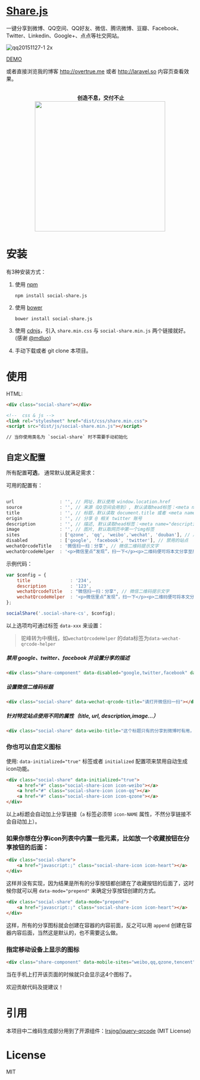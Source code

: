 [Share.js](http://overtrue.me/share.js/)
===

一键分享到微博、QQ空间、QQ好友、微信、腾讯微博、豆瓣、Facebook、Twitter、Linkedin、Google+、点点等社交网站。

![qq20151127-1 2x](https://cloud.githubusercontent.com/assets/1472352/11433126/05f8b0e0-94f4-11e5-9fca-74dc9d1b633f.png)


[DEMO](http://overtrue.github.io/share.js/)

或者直接浏览我的博客 http://overtrue.me 或者 http://laravel.so 内容页查看效果。

<p align="center">
  <br>
  <b>创造不息，交付不止</b>
  <br>
  <a href="https://www.yousails.com">
    <img src="https://yousails.com/banners/brand.png" width=350>
  </a>
</p>

# 安装

有3种安装方式：

1. 使用 [npm](https://npmjs.com)

    ```shell
    npm install social-share.js
    ```
2. 使用 [bower](https://bower.io)

    ```shell
    bower install social-share.js
    ```

3. 使用 [cdnjs](https://cdnjs.com/libraries/social-share.js)，引入 `share.min.css` 与 `social-share.min.js` 两个链接就好。 (感谢 [@mdluo](https://github.com/mdluo))

4. 手动下载或者 git clone 本项目。

# 使用


HTML:

```html
<div class="social-share"></div>

<!--  css & js -->
<link rel="stylesheet" href="dist/css/share.min.css">
<script src="dist/js/social-share.min.js"></script>

// 当你使用类名为 `social-share` 时不需要手动初始化
```

## 自定义配置

所有配置**可选**， 通常默认就满足需求：

可用的配置有：

```js

url                 : '', // 网址，默认使用 window.location.href
source              : '', // 来源（QQ空间会用到）, 默认读取head标签：<meta name="site" content="http://overtrue" />
title               : '', // 标题，默认读取 document.title 或者 <meta name="title" content="share.js" />
origin              : '', // 分享 @ 相关 twitter 账号
description         : '', // 描述, 默认读取head标签：<meta name="description" content="PHP弱类型的实现原理分析" />
image               : '', // 图片, 默认取网页中第一个img标签
sites               : ['qzone', 'qq', 'weibo','wechat', 'douban'], // 启用的站点
disabled            : ['google', 'facebook', 'twitter'], // 禁用的站点
wechatQrcodeTitle   : '微信扫一扫：分享', // 微信二维码提示文字
wechatQrcodeHelper  : '<p>微信里点“发现”，扫一下</p><p>二维码便可将本文分享至朋友圈。</p>'
```

示例代码：

```js
var $config = {
    title               : '234',
    description         : '123',
    wechatQrcodeTitle   : "微信扫一扫：分享", // 微信二维码提示文字
    wechatQrcodeHelper  : '<p>微信里点“发现”，扫一下</p><p>二维码便可将本文分享至朋友圈。</p>',
};

socialShare('.social-share-cs', $config);
```

以上选项均可通过标签 `data-xxx` 来设置：

> 驼峰转为中横线，如`wechatQrcodeHelper` 的data标签为`data-wechat-qrcode-helper`

##### 禁用 google、twitter、facebook 并设置分享的描述

```html
<div class="share-component" data-disabled="google,twitter,facebook" data-description="Share.js - 一键分享到微博，QQ空间，腾讯微博，人人，豆瓣"></div>
```

##### 设置微信二维码标题

```html
<div class="social-share" data-wechat-qrcode-title="请打开微信扫一扫"></div>
```

##### 针对特定站点使用不同的属性（title, url, description,image...）

```html
<div class="social-share" data-weibo-title="这个标题只有的分享到微博时有用，其它标题为全局标题" data-qq-title="分享到QQ时用此标题"></div>
```

### 你也可以自定义图标

使用: `data-initialized="true"` 标签或者 `initialized` 配置项来禁用自动生成icon功能。

```html
<div class="social-share" data-initialized="true">
    <a href="#" class="social-share-icon icon-weibo"></a>
    <a href="#" class="social-share-icon icon-qq"></a>
    <a href="#" class="social-share-icon icon-qzone"></a>
</div>
```
以上a标题会自动加上分享链接（`a` 标签必须带 `icon-NAME` 属性，不然分享链接不会自动加上）。

### 如果你想在分享icon列表中内置一些元素，比如放一个收藏按钮在分享按钮的后面：

```html
<div class="social-share">
    <a href="javascript:;" class="social-share-icon icon-heart"></a>
</div>
```
这样并没有实现，因为结果是所有的分享按钮都创建在了收藏按钮的后面了，这时候你就可以用 `data-mode="prepend"` 来确定分享按钮创建的方式。

```html
<div class="social-share" data-mode="prepend">
    <a href="javascript:;" class="social-share-icon icon-heart"></a>
</div>
```

这样，所有的分享图标就会创建在容器的内容前面，反之可以用 `append` 创建在容器内容后面，当然这是默认的，也不需要这么做。

### 指定移动设备上显示的图标

```html
<div class="share-component" data-mobile-sites="weibo,qq,qzone,tencent"></div>
```
当在手机上打开该页面的时候就只会显示这4个图标了。

欢迎贡献代码及提建议！

# 引用

本项目中二维码生成部分用到了开源组件：[lrsjng/jquery-qrcode](https://github.com/lrsjng/jquery-qrcode) (MIT License)

# License

 MIT


